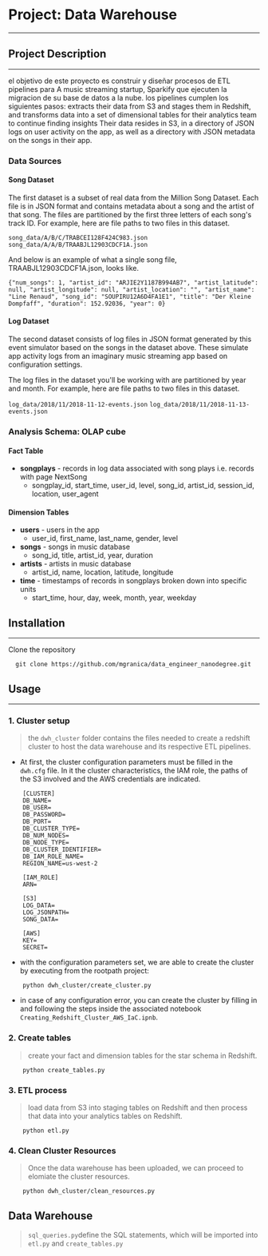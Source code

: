 # Project: Data Warehouse
----

## Project Description
---

el objetivo de este proyecto es construir y diseñar procesos de ETL pipelines para A music streaming startup, Sparkify que ejecuten la migracion de su base de datos a la nube. los pipelines cumplen los siguientes pasos: extracts their data from S3 and stages them in Redshift, and transforms data into a set of dimensional tables for their analytics team to continue finding insights
Their data resides in S3, in a directory of JSON logs on user activity on the app, as well as a directory with JSON metadata on the songs in their app. 

### Data Sources
#### Song Dataset
The first dataset is a subset of real data from the Million Song Dataset. Each file is in JSON format and contains metadata about a song and the artist of that song. The files are partitioned by the first three letters of each song's track ID. For example, here are file paths to two files in this dataset.

`song_data/A/B/C/TRABCEI128F424C983.json`
`song_data/A/A/B/TRAABJL12903CDCF1A.json`

And below is an example of what a single song file, TRAABJL12903CDCF1A.json, looks like.
```
{"num_songs": 1, "artist_id": "ARJIE2Y1187B994AB7", "artist_latitude": null, "artist_longitude": null, "artist_location": "", "artist_name": "Line Renaud", "song_id": "SOUPIRU12A6D4FA1E1", "title": "Der Kleine Dompfaff", "duration": 152.92036, "year": 0}
```

#### Log Dataset
The second dataset consists of log files in JSON format generated by this event simulator based on the songs in the dataset above. These simulate app activity logs from an imaginary music streaming app based on configuration settings.

The log files in the dataset you'll be working with are partitioned by year and month. For example, here are file paths to two files in this dataset.

`log_data/2018/11/2018-11-12-events.json`
`log_data/2018/11/2018-11-13-events.json`

### Analysis Schema: OLAP cube

#### Fact Table

* **songplays** -  records in log data associated with song plays i.e. records with page NextSong
  * songplay_id, start_time, user_id, level, song_id, artist_id, session_id, location, user_agent
  
#### Dimension Tables

* **users** - users in the app
  * user_id, first_name, last_name, gender, level
* **songs** - songs in music database
  * song_id, title, artist_id, year, duration
* **artists** - artists in music database
  * artist_id, name, location, latitude, longitude
* **time** - timestamps of records in songplays broken down into specific units
  * start_time, hour, day, week, month, year, weekday
  

## Installation
---

Clone the repository
```
  git clone https://github.com/mgranica/data_engineer_nanodegree.git
```

## Usage
---

### 1. Cluster setup
> the `dwh_cluster` folder contains the files needed to create a redshift cluster to host the data warehouse and its respective ETL pipelines.

* At first, the cluster configuration parameters must be filled in the `dwh.cfg` file. In it the cluster characteristics, the IAM role, the paths of the S3 involved and the AWS credentials are indicated.
```
    [CLUSTER]
    DB_NAME=
    DB_USER=
    DB_PASSWORD=
    DB_PORT=
    DB_CLUSTER_TYPE=
    DB_NUM_NODES=
    DB_NODE_TYPE=
    DB_CLUSTER_IDENTIFIER=
    DB_IAM_ROLE_NAME=
    REGION_NAME=us-west-2

    [IAM_ROLE]
    ARN=

    [S3]
    LOG_DATA=
    LOG_JSONPATH=
    SONG_DATA=

    [AWS]
    KEY=
    SECRET=
```
* with the configuration parameters set, we are able to create the cluster by executing from the rootpath project:
```
    python dwh_cluster/create_cluster.py
```
* in case of any configuration error, you can create the cluster by filling in and following the steps inside the associated notebook `Creating_Redshift_Cluster_AWS_IaC.ipnb`.

### 2. Create tables
> create your fact and dimension tables for the star schema in Redshift.

```
    python create_tables.py
```

### 3. ETL process
> load data from S3 into staging tables on Redshift and then process that data into your analytics tables on Redshift.
```
    python etl.py
```

### 4. Clean Cluster Resources
> Once the data warehouse has been uploaded, we can proceed to elomiate the cluster resources.
```
    python dwh_cluster/clean_resources.py
```

## Data Warehouse
>`sql_queries.py`define the SQL statements, which will be imported into `etl.py` and `create_tables.py`



